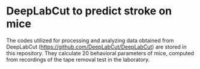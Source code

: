 # DeepLabCut to predict stroke on mice
The codes utilized for processing and analyzing data obtained from DeepLabCut (https://github.com/DeepLabCut/DeepLabCut) are stored in this repository. They calculate 20 behavioral parameters of mice, computed from recordings of the tape removal test in the laboratory.
